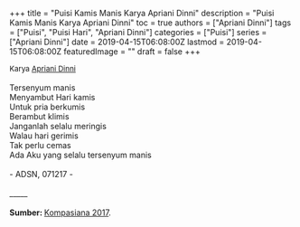+++
title = "Puisi Kamis Manis Karya Apriani Dinni"
description = "Puisi Kamis Manis Karya Apriani Dinni"
toc = true
authors = ["Apriani Dinni"]
tags = ["Puisi", "Puisi Hari", "Apriani Dinni"]
categories = ["Puisi"]
series = ["Apriani Dinni"]
date = 2019-04-15T06:08:00Z
lastmod = 2019-04-15T06:08:00Z
featuredImage = ""
draft = false
+++

<div style="text-align: justify;">
<div style="font-size: small;">Karya <a href="/authors/apriani-dinni/" target="_blank">Apriani Dinni</a></div><br />
Tersenyum manis<br />Menyambut Hari kamis<br />Untuk pria berkumis<br />Berambut klimis<br />Janganlah selalu meringis<br />Walau hari gerimis<br />Tak perlu cemas<br />Ada Aku yang selalu tersenyum manis<br /><br />- ADSN, 071217 -<br /><br />
_____<br /><br />
<b>Sumber: </b> <a href="https://www.kompasiana.com/aprianidinni/5a28b20fcf78db53f1714cc2/kamis-manis" target="_blank">Kompasiana 2017</a>.</div>
